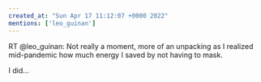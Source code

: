 ```yaml
---
created_at: "Sun Apr 17 11:12:07 +0000 2022"
mentions: ['leo_guinan']
---
```


RT @leo_guinan: Not really a moment, more of an unpacking as I realized mid-pandemic how much energy I saved by not having to mask. 

I did…